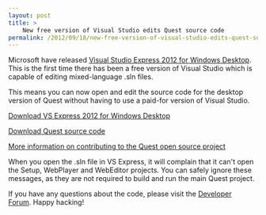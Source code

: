 ```yaml
---
layout: post
title: >
    New free version of Visual Studio edits Quest source code
permalink: /2012/09/18/new-free-version-of-visual-studio-edits-quest-source-code/
---
```

Microsoft have released <a href="http://blogs.msdn.com/b/visualstudio/archive/2012/09/12/visual-studio-express-2012-for-windows-desktop-is-here.aspx">Visual Studio Express 2012 for Windows Desktop</a>. This is the first time there has been a free version of Visual Studio which is capable of editing mixed-language .sln files.

This means you can now open and edit the source code for the desktop version of Quest without having to use a paid-for version of Visual Studio.

<a href="http://www.microsoft.com/visualstudio/eng/downloads#d-express-windows-desktop">Download VS Express 2012 for Windows Desktop</a>

<a href="http://quest.codeplex.com/SourceControl/list/changesets">Download Quest source code</a>

<a href="http://quest5.net/wiki/Developers">More information on contributing to the Quest open source project</a>

When you open the .sln file in VS Express, it will complain that it can't open the Setup, WebPlayer and WebEditor projects. You can safely ignore these messages, as they are not required to build and run the main Quest project.

If you have any questions about the code, please visit the <a href="http://www.textadventures.co.uk/forum/viewforum.php?f=15">Developer Forum</a>. Happy hacking!